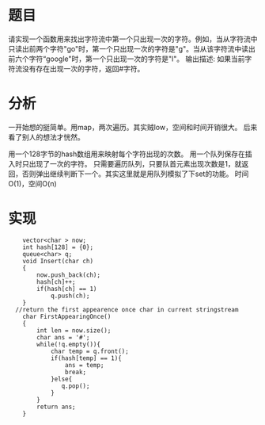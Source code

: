 # 题目
请实现一个函数用来找出字符流中第一个只出现一次的字符。例如，当从字符流中只读出前两个字符"go"时，第一个只出现一次的字符是"g"。当从该字符流中读出前六个字符“google"时，第一个只出现一次的字符是"l"。
输出描述:
如果当前字符流没有存在出现一次的字符，返回#字符。
# 分析
一开始想的挺简单。用map，两次遍历。其实贼low，空间和时间开销很大。
后来看了别人的想法才恍然。

用一个128字节的hash数组用来映射每个字符出现的次数。
用一个队列保存在插入时只出现了一次的字符。
只需要遍历队列，只要队首元素出现次数是1，就返回，否则弹出继续判断下一个。其实这里就是用队列模拟了下set的功能。
时间O(1)，空间O(n)
# 实现
```
	vector<char > now;
    int hash[128] = {0};
    queue<char> q;
    void Insert(char ch)
    {
        now.push_back(ch);
        hash[ch]++;
        if(hash[ch] == 1)
            q.push(ch);
    }
  //return the first appearence once char in current stringstream
    char FirstAppearingOnce()
    {
        int len = now.size();
        char ans = '#';
        while(!q.empty()){
            char temp = q.front();
            if(hash[temp] == 1){
                ans = temp;
                break;
            }else{
               q.pop();
            }
        }
        return ans;
    }
```
